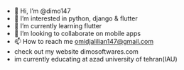 - 👋 Hi, I’m @dimo147
- 👀 I’m interested in python, django & flutter
- 🌱 I’m currently learning flutter
- 💞️ I’m looking to collaborate on mobile apps
- 📫 How to reach me omidjalilian147@gmail.com
- check out my website dimosoftwares.com
- im currently educating at azad university of tehran(IAU)

<!---
dimo147/dimo147 is a ✨ special ✨ repository because its `README.md` (this file) appears on your GitHub profile.
You can click the Preview link to take a look at your changes.
--->
